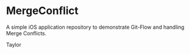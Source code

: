 # MergeConflict
A simple iOS application repository to demonstrate Git-Flow and handling Merge Conflicts.

Taylor
